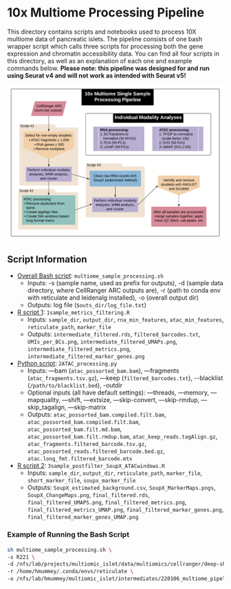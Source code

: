 # 10x Multiome Processing Pipeline
This directory contains scripts and notebooks used to process 10X multiome data of pancreatic islets. The pipeline consists of one bash wrapper script which calls three scripts for processing both the gene expression and chromatin accessibility data. You can find all four scripts in this directory, as well as an explanation of each one and example commands below. **Please note: this pipeline was designed for and run using Seurat v4 and will not work as intended with Seurat v5!**

![Pipeline Diagram](https://github.com/Gaulton-Lab/non-diabetic-islet-multiomics/blob/main/images/General_Multiome_Processing_Pipeline.png)

## Script Information

- [Overall Bash script](https://github.com/Gaulton-Lab/non-diabetic-islet-multiomics/tree/main/code/1a_Process_and_merge_10x_multiome/1_process_single_multiome_sample/multiome_sample_processing.sh): `multiome_sample_processing.sh`
    - Inputs: -s (sample name, used as prefix for outputs), -d (sample data directory, where CellRanger ARC outputs are), -r (path to conda env with reticulate and leidenalg installed), -o (overall output dir)
    - Outputs: log file (`$outs_dir/log_file.txt`)
- [R script 1](https://github.com/Gaulton-Lab/non-diabetic-islet-multiomics/tree/main/code/1a_Process_and_merge_10x_multiome/1_process_single_multiome_sample/1sample_metrics_filtering.R): `1sample_metrics_filtering.R`
    - Inputs: `sample_dir`, `output_dir`, `rna_min_features`, `atac_min_features`, `reticulate_path`, `marker_file`
    - Outputs: `intermediate_filtered.rds`, `filtered_barcodes.txt`, `UMIs_per_BCs.png`, `intermediate_filtered_UMAPs.png`, `intermediate_filtered_metrics.png`, `intermediate_filtered_marker_genes.png`
- [Python script](https://github.com/Gaulton-Lab/non-diabetic-islet-multiomics/tree/main/code/1a_Process_and_merge_10x_multiome/1_process_single_multiome_sample/2ATAC_processing.py): `2ATAC_processing.py`
    - Inputs: —bam (`atac_possorted_bam.bam`), —fragments (`atac_fragments.tsv.gz`),  —keep (`filtered_barcodes.txt`), --blacklist (`/path/to/blacklist.bed`), -outdir
    - Optional inputs (all have default settings): —threads, —memory, —mapquality, —shift, —extsize, —skip-convert, —skip-rmdup, —skip_tagalign, —skip-matrix
    - Outputs: `atac_possorted_bam.compiled.filt.bam`, `atac_possorted_bam.compiled.filt.bam`, `atac_possorted_bam.filt.md.bam`, `atac_possorted_bam.filt.rmdup.bam`, `atac_keep_reads.tagAlign.gz`, `atac_fragments.filtered_barcode.tsv.gz`, `atac_possorted_reads.filtered_barcode.bed.gz`, `atac.long_fmt.filtered_barcode.mtx`
- [R script 2](https://github.com/Gaulton-Lab/non-diabetic-islet-multiomics/tree/main/code/1a_Process_and_merge_10x_multiome/1_process_single_multiome_sample/3sample_postfilter_SoupX_ATACwindows.R): `3sample_postfilter_SoupX_ATACwindows.R`
    - Inputs: `sample_dir`, `output_dir`, `reticulate_path`, `marker_file`, `short_marker_file`, `soupx_marker_file`
    - Outputs: `SoupX_estimated_background.csv`, `SoupX_MarkerMaps.pngs`, `SoupX_ChangeMaps.png`, `final_filtered.rds`, `final_filtered_UMAPS.png`, `final_filtered_metrics.png`, `final_filtered_metrics_UMAP.png`, `final_filtered_marker_genes.png`, `final_filtered_marker_genes_UMAP.png`

### Example of Running the Bash Script

```bash
sh multiome_sample_processing.sh \
-s R221 \
-d /nfs/lab/projects/multiomic_islet/data/multiomics/cellranger/deep-shallow/R221/outs \
-r /home/hmummey/.conda/envs/reticulate \
-o /nfs/lab/hmummey/multiomic_islet/intermediates/220106_multiome_pipeline_v2_tests
```
